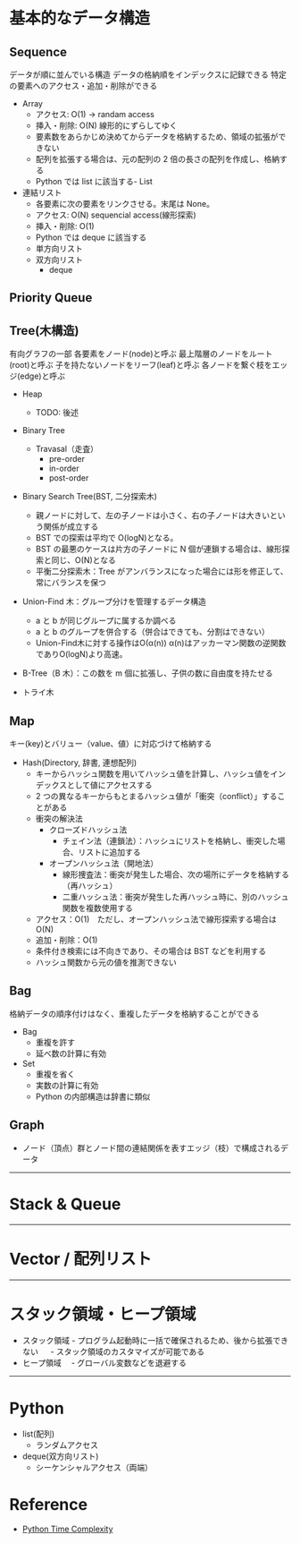 # 基本的なデータ構造

## Sequence

データが順に並んでいる構造
データの格納順をインデックスに記録できる
特定の要素へのアクセス・追加・削除ができる

- Array
  - アクセス: O(1) -> randam access
  - 挿入・削除: O(N) 線形的にずらしてゆく
  - 要素数をあらかじめ決めてからデータを格納するため、領域の拡張ができない
  - 配列を拡張する場合は、元の配列の 2 倍の長さの配列を作成し、格納する
  - Python では list に該当する- List
- 連結リスト
  - 各要素に次の要素をリンクさせる。末尾は None。
  - アクセス: O(N) sequencial access(線形探索)
  - 挿入・削除: O(1)
  - Python では deque に該当する
  - 単方向リスト
  - 双方向リスト
    - deque

## Priority Queue

## Tree(木構造)

有向グラフの一部
各要素をノード(node)と呼ぶ
最上階層のノードをルート(root)と呼ぶ
子を持たないノードをリーフ(leaf)と呼ぶ
各ノードを繋ぐ枝をエッジ(edge)と呼ぶ

- Heap
  - TODO: 後述
- Binary Tree
  - Travasal（走査）
    - pre-order
    - in-order
    - post-order
- Binary Search Tree(BST, 二分探索木)
  - 親ノードに対して、左の子ノードは小さく、右の子ノードは大きいという関係が成立する
  - BST での探索は平均で O(logN)となる。
  - BST の最悪のケースは片方の子ノードに N 個が連鎖する場合は、線形探索と同じ、O(N)となる
  - 平衡二分探索木：Tree がアンバランスになった場合には形を修正して、常にバランスを保つ
- Union-Find 木：グループ分けを管理するデータ構造

  - a と b が同じグループに属するか調べる
  - a と b のグループを併合する（併合はできても、分割はできない）
  - Union-Find木に対する操作はO(α(n)) α(n)はアッカーマン関数の逆関数でありO(logN)より高速。

- B-Tree（B 木）：この数を m 個に拡張し、子供の数に自由度を持たせる
- トライ木

## Map

キー(key)とバリュー（value、値）に対応づけて格納する

- Hash(Directory, 辞書, 連想配列)
  - キーからハッシュ関数を用いてハッシュ値を計算し、ハッシュ値をインデックスとして値にアクセスする
  - 2 つの異なるキーからもとまるハッシュ値が「衝突（conflict）」することがある
  - 衝突の解決法
    - クローズドハッシュ法
      - チェイン法（連鎖法）：ハッシュにリストを格納し、衝突した場合、リストに追加する
    - オープンハッシュ法（開地法）
      - 線形捜査法：衝突が発生した場合、次の場所にデータを格納する（再ハッシュ）
      - 二重ハッシュ法：衝突が発生した再ハッシュ時に、別のハッシュ関数を複数使用する
  - アクセス：O(1)　ただし、オープンハッシュ法で線形探索する場合は O(N)
  - 追加・削除：O(1)
  - 条件付き検索には不向きであり、その場合は BST などを利用する
  - ハッシュ関数から元の値を推測できない

## Bag

格納データの順序付けはなく、重複したデータを格納することができる

- Bag
  - 重複を許す
  - 延べ数の計算に有効
- Set
  - 重複を省く
  - 実数の計算に有効
  - Python の内部構造は辞書に類似

## Graph

- ノード（頂点）群とノード間の連結関係を表すエッジ（枝）で構成されるデータ

---

# Stack & Queue

---

# Vector / 配列リスト

---

# スタック領域・ヒープ領域

- スタック領域 - プログラム起動時に一括で確保されるため、後から拡張できない
  　 - スタック領域のカスタマイズが可能である
- ヒープ領域
  　- グローバル変数などを退避する

---

# Python

- list(配列)
  - ランダムアクセス
- deque(双方向リスト)
  - シーケンシャルアクセス（両端）

# Reference

- [Python Time Complexity](https://wiki.python.org/moin/TimeComplexity)
